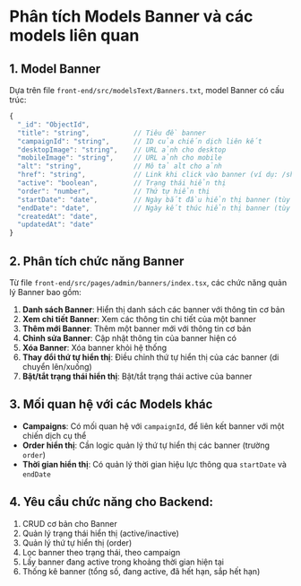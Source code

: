 # Phân tích Models Banner và các models liên quan

## 1. Model Banner
Dựa trên file `front-end/src/modelsText/Banners.txt`, model Banner có cấu trúc:

```javascript
{
  "_id": "ObjectId",
  "title": "string",           // Tiêu đề banner
  "campaignId": "string",      // ID của chiến dịch liên kết
  "desktopImage": "string",    // URL ảnh cho desktop
  "mobileImage": "string",     // URL ảnh cho mobile
  "alt": "string",             // Mô tả alt cho ảnh
  "href": "string",            // Link khi click vào banner (ví dụ: /shop?campaign=xxx)
  "active": "boolean",         // Trạng thái hiển thị
  "order": "number",           // Thứ tự hiển thị
  "startDate": "date",         // Ngày bắt đầu hiển thị banner (tùy chọn)
  "endDate": "date",           // Ngày kết thúc hiển thị banner (tùy chọn)
  "createdAt": "date",
  "updatedAt": "date"
}
```

## 2. Phân tích chức năng Banner
Từ file `front-end/src/pages/admin/banners/index.tsx`, các chức năng quản lý Banner bao gồm:

1. **Danh sách Banner**: Hiển thị danh sách các banner với thông tin cơ bản
2. **Xem chi tiết Banner**: Xem các thông tin chi tiết của một banner
3. **Thêm mới Banner**: Thêm một banner mới với thông tin cơ bản
4. **Chỉnh sửa Banner**: Cập nhật thông tin của banner hiện có
5. **Xóa Banner**: Xóa banner khỏi hệ thống
6. **Thay đổi thứ tự hiển thị**: Điều chỉnh thứ tự hiển thị của các banner (di chuyển lên/xuống)
7. **Bật/tắt trạng thái hiển thị**: Bật/tắt trạng thái active của banner

## 3. Mối quan hệ với các Models khác
- **Campaigns**: Có mối quan hệ với `campaignId`, để liên kết banner với một chiến dịch cụ thể
- **Order hiển thị**: Cần logic quản lý thứ tự hiển thị các banner (trường `order`)
- **Thời gian hiển thị**: Có quản lý thời gian hiệu lực thông qua `startDate` và `endDate`

## 4. Yêu cầu chức năng cho Backend:
1. CRUD cơ bản cho Banner
2. Quản lý trạng thái hiển thị (active/inactive)
3. Quản lý thứ tự hiển thị (order)
4. Lọc banner theo trạng thái, theo campaign
5. Lấy banner đang active trong khoảng thời gian hiện tại
6. Thống kê banner (tổng số, đang active, đã hết hạn, sắp hết hạn) 